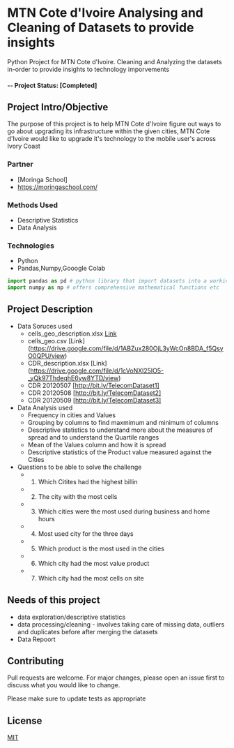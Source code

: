 # MTN Cote d'Ivoire Analysing and Cleaning of Datasets to provide insights
Python Project for MTN Cote d'Ivoire. Cleaning and Analyzing the datasets in-order to provide insights to technology imporvements

#### -- Project Status: [Completed]

## Project Intro/Objective
The purpose of this project is to help MTN Cote d'Ivoire figure out ways to go about upgrading its infrastructure within
the given cities, MTN Cote d'Ivoire would like to upgrade it's technology to the mobile user's across Ivory Coast

### Partner
* [Moringa School]
* https://moringaschool.com/

### Methods Used
* Descriptive Statistics
*  Data Analysis

### Technologies
* Python
* Pandas,Numpy,Gooogle Colab

```python
import pandas as pd # python library that import datasets into a working env and does so much more such as helping in cleaning datasets etc
import numpy as np # offers comprehensive mathematical functions etc
```

## Project Description
 * Data Soruces used
    * cells_geo_description.xlsx [Link](https://drive.google.com/file/d/1-rIM5ihDu79RaH7rAs-d-7SQSAQhrY9N/view)
    * cells_geo.csv [Link] (https://drive.google.com/file/d/1ABZux280OjL3yWcOn8BDA_f5QsyO0QPU/view)
    * CDR_description.xlsx [Link] (https://drive.google.com/file/d/1cVoNXl25IO5-_yQk97ThdeqhE6yw8YTD/view)
    * CDR 20120507 [http://bit.ly/TelecomDataset1]
    * CDR 20120508 [http://bit.ly/TelecomDataset2]
    * CDR 20120509 [http://bit.ly/TelecomDataset3]
  * Data Analysis used
    * Frequency in cities and Values 
    * Grouping by columns to find maxmimum and minimum of columns
    * Descriptive statistics to understand more about the measures of spread and to understand the Quartile ranges
    * Mean of the Values column and how it is spread 
    * Descriptive statistics of the Product value measured against the Cities
  * Questions to be able to solve the challenge 
     * 1. Which Citites had the highest billin
     * 2. The city with the most cells
     * 3. Which cities were the most used during business and home hours
     * 4. Most used city for the three days
     * 5. Which product is the most used in the cities
     * 6. Which city had the most value product
     * 7. Which city had the most cells on site 

## Needs of this project
- data exploration/descriptive statistics
- data processing/cleaning - involves taking care of missing data, outliers and duplicates before after merging the datasets
- Data Repoort 

## Contributing
Pull requests are welcome. For major changes, please open an issue first to discuss what you would like to change.

Please make sure to update tests as appropriate


## License
[MIT](https://choosealicense.com/licenses/mit/)

